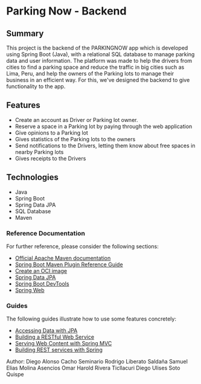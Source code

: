 # Parking Now - Backend

## Summary
This project is the backend of the PARKINGNOW app which is developed using Spring Boot (Java), with a relational SQL database to manage parking data and user information.
The platform was made to help the drivers from cities to find a parking space and reduce the traffic in big cities such as Lima, Peru, and help the owners of the Parking lots to manage their business in an efficient way.
For this, we've designed the backend to give functionality to the app.

## Features

- Create an account as Driver or Parking lot owner.
- Reserve a space in a Parking lot by paying through the web application
- Give opinions to a Parking lot
- Gives statistics of the Parking lots to the owners
- Send notifications to the Drivers, letting them know about free spaces in nearby Parking lots
- Gives receipts to the Drivers

## Technologies

- Java
- Spring Boot
- Spring Data JPA
- SQL Database
- Maven

### Reference Documentation

For further reference, please consider the following sections:

* [Official Apache Maven documentation](https://maven.apache.org/guides/index.html)
* [Spring Boot Maven Plugin Reference Guide](https://docs.spring.io/spring-boot/3.3.4/maven-plugin)
* [Create an OCI image](https://docs.spring.io/spring-boot/3.3.4/maven-plugin/build-image.html)
* [Spring Data JPA](https://docs.spring.io/spring-boot/docs/3.3.4/reference/htmlsingle/index.html#data.sql.jpa-and-spring-data)
* [Spring Boot DevTools](https://docs.spring.io/spring-boot/docs/3.3.4/reference/htmlsingle/index.html#using.devtools)
* [Spring Web](https://docs.spring.io/spring-boot/docs/3.3.4/reference/htmlsingle/index.html#web)


### Guides

The following guides illustrate how to use some features concretely:

* [Accessing Data with JPA](https://spring.io/guides/gs/accessing-data-jpa/)
* [Building a RESTful Web Service](https://spring.io/guides/gs/rest-service/)
* [Serving Web Content with Spring MVC](https://spring.io/guides/gs/serving-web-content/)
* [Building REST services with Spring](https://spring.io/guides/tutorials/rest/)

Author: 
Diego Alonso Cacho Seminario
Rodrigo Liberato Saldaña
Samuel Elias Molina Asencios
Omar Harold Rivera Ticllacuri
Diego Ulises Soto Quispe



